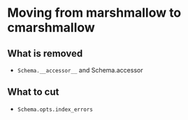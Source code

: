 # Moving from marshmallow to cmarshmallow

## What is removed
* `Schema.__accessor__` and Schema.accessor

## What to cut
* `Schema.opts.index_errors`
